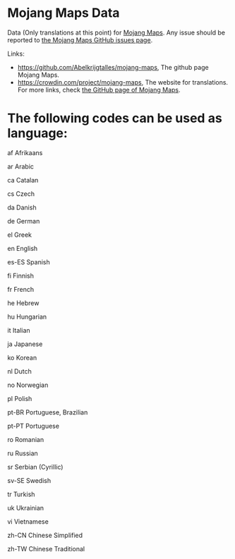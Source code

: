 # Mojang Maps Data
Data (Only translations at this point) for [Mojang Maps](https://github.com/Abelkrijgtalles/mojang-maps).
Any issue should be reported to [the Mojang Maps GitHub issues page](https://github.com/Abelkrijgtalles/mojang-maps/issues).

Links:
- https://github.com/Abelkrijgtalles/mojang-maps, The github page Mojang Maps.
- https://crowdin.com/project/mojang-maps, The website for translations.
For more links, check [the GitHub page of Mojang Maps](https://github.com/Abelkrijgtalles/mojang-maps).

# The following codes can be used as language:
af
Afrikaans

ar
Arabic

ca
Catalan

cs
Czech

da
Danish

de
German

el
Greek

en
English

es-ES
Spanish

fi
Finnish

fr
French

he
Hebrew

hu
Hungarian

it
Italian

ja
Japanese

ko
Korean

nl
Dutch

no
Norwegian

pl
Polish

pt-BR
Portuguese, Brazilian

pt-PT
Portuguese

ro
Romanian

ru
Russian

sr
Serbian (Cyrillic)

sv-SE
Swedish

tr
Turkish

uk
Ukrainian

vi
Vietnamese

zh-CN
Chinese Simplified

zh-TW
Chinese Traditional

